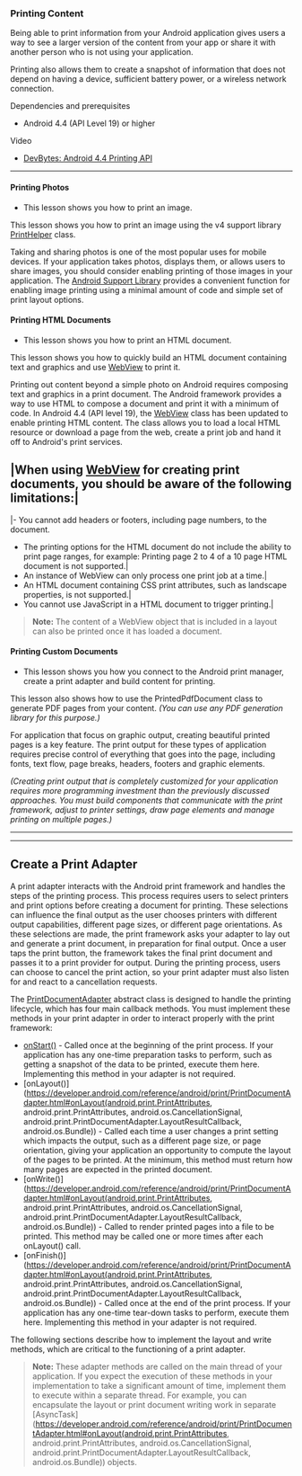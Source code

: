### Printing Content
Being able to print information from your Android application gives users a way to see a larger version of the content from your app 
or share it with another person who is not using your application.

Printing also allows them to create a snapshot of information that does not depend on having a device, sufficient battery power, or a wireless network connection.

Dependencies and prerequisites
- Android 4.4 (API Level 19) or higher

Video
- [DevBytes: Android 4.4 Printing API](https://developer.android.com/training/printing/index.html)

-----------------------------------------------------------

#### Printing Photos
- This lesson shows you how to print an image.

This lesson shows you how to print an image using the v4 support library [PrintHelper](https://developer.android.com/reference/android/support/v4/print/PrintHelper.html) class.

Taking and sharing photos is one of the most popular uses for mobile devices.
If your application takes photos, displays them, or allows users to share images, you should consider enabling printing of those images in your application.
The [Android Support Library](https://developer.android.com/topic/libraries/support-library/index.html) provides a convenient function for enabling image printing using a minimal amount of code and simple set of print layout options.

#### Printing HTML Documents
- This lesson shows you how to print an HTML document.

This lesson shows you how to quickly build an HTML document containing text and graphics and use [WebView](https://developer.android.com/reference/android/webkit/WebView.html) to print it.

Printing out content beyond a simple photo on Android requires composing text and graphics in a print document.
The Android framework provides a way to use HTML to compose a document and print it with a minimum of code.
In Android 4.4 (API level 19), the [WebView](https://developer.android.com/reference/android/webkit/WebView.html) class has been updated to enable printing HTML content.
The class allows you to load a local HTML resource or download a page from the web, create a print job and hand it off to Android's print services.

|When using [WebView](https://developer.android.com/reference/android/webkit/WebView.html) for creating print documents, you should be aware of the following limitations:|
---
|- You cannot add headers or footers, including page numbers, to the document.
- The printing options for the HTML document do not include the ability to print page ranges, for example: Printing page 2 to 4 of a 10 page HTML document is not supported.|
- An instance of WebView can only process one print job at a time.|
- An HTML document containing CSS print attributes, such as landscape properties, is not supported.|
- You cannot use JavaScript in a HTML document to trigger printing.|

> **Note:** The content of a WebView object that is included in a layout can also be printed once it has loaded a document.

#### Printing Custom Documents
- This lesson shows you how you connect to the Android print manager, create a print adapter and build content for printing.

This lesson also shows how to use the PrintedPdfDocument class to generate PDF pages from your content. _(You can use any PDF generation library for this purpose.)_

For application that focus on graphic output, creating beautiful printed pages is a key feature. The print output for these types of application requires precise control of everything that goes into the page, including fonts, text flow, page breaks, headers, footers and graphic elements.

_(Creating print output that is completely customized for your application requires more programming investment than the previously discussed approaches. You must build components that communicate with the print framework, adjust to printer settings, draw page elements and manage printing on multiple pages.)_

----------------------------------------------------------------------------------------------------------------------------------------
----------------------------------------------------------------------------------------------------------------------------------------

Create a Print Adapter
--------------------------------
A print adapter interacts with the Android print framework and handles the steps of the printing process. This process requires users to select printers and print options before creating a document for printing. These selections can influence the final output as the user chooses printers with different output capabilities, different page sizes, or different page orientations. As these selections are made, the print framework asks your adapter to lay out and generate a print document, in preparation for final output. Once a user taps the print button, the framework takes the final print document and passes it to a print provider for output. During the printing process, users can choose to cancel the print action, so your print adapter must also listen for and react to a cancellation requests.

The [PrintDocumentAdapter](https://developer.android.com/reference/android/print/PrintDocumentAdapter.html) abstract class is designed to handle the printing lifecycle, which has four main callback methods. You must implement these methods in your print adapter in order to interact properly with the print framework:

- [onStart()](https://developer.android.com/reference/android/print/PrintDocumentAdapter.html#onStart()) - Called once at the beginning of the print process. If your application has any one-time preparation tasks to perform, such as getting a snapshot of the data to be printed, execute them here. Implementing this method in your adapter is not required.
- [onLayout()](https://developer.android.com/reference/android/print/PrintDocumentAdapter.html#onLayout(android.print.PrintAttributes, android.print.PrintAttributes, android.os.CancellationSignal, android.print.PrintDocumentAdapter.LayoutResultCallback, android.os.Bundle)) - Called each time a user changes a print setting which impacts the output, such as a different page size, or page orientation, giving your application an opportunity to compute the layout of the pages to be printed. At the minimum, this method must return how many pages are expected in the printed document.
- [onWrite()](https://developer.android.com/reference/android/print/PrintDocumentAdapter.html#onLayout(android.print.PrintAttributes, android.print.PrintAttributes, android.os.CancellationSignal, android.print.PrintDocumentAdapter.LayoutResultCallback, android.os.Bundle)) - Called to render printed pages into a file to be printed. This method may be called one or more times after each onLayout() call.
- [onFinish()](https://developer.android.com/reference/android/print/PrintDocumentAdapter.html#onLayout(android.print.PrintAttributes, android.print.PrintAttributes, android.os.CancellationSignal, android.print.PrintDocumentAdapter.LayoutResultCallback, android.os.Bundle)) - Called once at the end of the print process. If your application has any one-time tear-down tasks to perform, execute them here. Implementing this method in your adapter is not required.

The following sections describe how to implement the layout and write methods, which are critical to the functioning of a print adapter.

> **Note:** These adapter methods are called on the main thread of your application. If you expect the execution of these methods in your implementation to take a significant amount of time, implement them to execute within a separate thread. For example, you can encapsulate the layout or print document writing work in separate [AsyncTask](https://developer.android.com/reference/android/print/PrintDocumentAdapter.html#onLayout(android.print.PrintAttributes, android.print.PrintAttributes, android.os.CancellationSignal, android.print.PrintDocumentAdapter.LayoutResultCallback, android.os.Bundle)) objects. 
